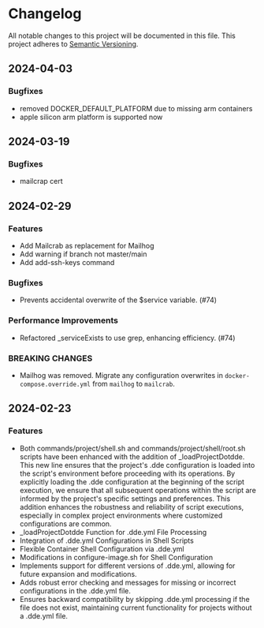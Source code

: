 # Changelog

All notable changes to this project will be documented in this file. This project adheres to [Semantic Versioning](http://semver.org/).

## 2024-04-03

### Bugfixes

-   removed DOCKER_DEFAULT_PLATFORM due to missing arm containers
-   apple silicon arm platform is supported now

## 2024-03-19

### Bugfixes

-   mailcrap cert

## 2024-02-29

### Features

-   Add Mailcrab as replacement for Mailhog
-   Add warning if branch not master/main
-   Add add-ssh-keys command

### Bugfixes

-   Prevents accidental overwrite of the $service variable. (#74)

### Performance Improvements

-   Refactored \_serviceExists to use grep, enhancing efficiency. (#74)

### BREAKING CHANGES

-   Mailhog was removed. Migrate any configuration overwrites in `docker-compose.override.yml` from `mailhog` to `mailcrab`.

## 2024-02-23

### Features

-   Both commands/project/shell.sh and commands/project/shell/root.sh scripts have been enhanced with the addition of \_loadProjectDotdde. This new line ensures that the project's .dde configuration is loaded into the script's environment before proceeding with its operations. By explicitly loading the .dde configuration at the beginning of the script execution, we ensure that all subsequent operations within the script are informed by the project's specific settings and preferences. This addition enhances the robustness and reliability of script executions, especially in complex project environments where customized configurations are common.
-   \_loadProjectDotdde Function for .dde.yml File Processing
-   Integration of .dde.yml Configurations in Shell Scripts
-   Flexible Container Shell Configuration via .dde.yml
-   Modifications in configure-image.sh for Shell Configuration
-   Implements support for different versions of .dde.yml, allowing for future expansion and modifications.
-   Adds robust error checking and messages for missing or incorrect configurations in the .dde.yml file.
-   Ensures backward compatibility by skipping .dde.yml processing if the file does not exist, maintaining current functionality for projects without a .dde.yml file.
